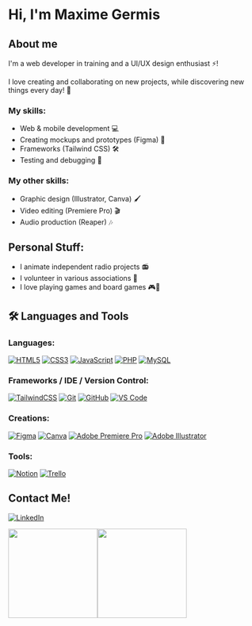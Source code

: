 # Hi, I'm Maxime Germis

## About me

I'm a web developer in training and a UI/UX design enthusiast ⚡! 
<!-- ![visitors](https://visitor-badge.glitch.me/badge?Maxime422.FIRST_PROFILE_README.md -->

I love creating and collaborating on new projects, while discovering new things every day! 🚀

### My skills:
* Web & mobile development 💻
* Creating mockups and prototypes (Figma) 🎨
* Frameworks (Tailwind CSS) 🛠️
* Testing and debugging 🐞

### My other skills:
* Graphic design (Illustrator, Canva) 🖌️
* Video editing (Premiere Pro) 🎬
* Audio production (Reaper) 🎶

## Personal Stuff:
- I animate independent radio projects 📻
- I volunteer in various associations 🤝
- I love playing games and board games 🎮🎲

## 🛠️ Languages and Tools

### Languages:

[![HTML5](https://img.shields.io/badge/HTML5-E34F26?style=for-the-badge&logo=html5&logoColor=white)](https://developer.mozilla.org/en-US/docs/Web/HTML)
[![CSS3](https://img.shields.io/badge/CSS3-1572B6?style=for-the-badge&logo=css3&logoColor=white)](https://developer.mozilla.org/en-US/docs/Web/CSS)
[![JavaScript](https://img.shields.io/badge/JavaScript-F7DF1E?style=for-the-badge&logo=javascript&logoColor=black)](https://developer.mozilla.org/en-US/docs/Web/JavaScript)
[![PHP](https://img.shields.io/badge/PHP-777BB4?style=for-the-badge&logo=php&logoColor=white)](https://www.php.net/) 
[![MySQL](https://img.shields.io/badge/MySQL-4479A1?style=for-the-badge&logo=mysql&logoColor=white)](https://www.mysql.com/)

### Frameworks / IDE / Version Control:

[![TailwindCSS](https://img.shields.io/badge/TailwindCSS-38B2AC?style=for-the-badge&logo=tailwind-css&logoColor=white)](https://tailwindcss.com/)
[![Git](https://img.shields.io/badge/Git-F05032?style=for-the-badge&logo=git&logoColor=white)](https://git-scm.com/)
[![GitHub](https://img.shields.io/badge/GitHub-181717?style=for-the-badge&logo=github&logoColor=white)](https://github.com/)
[![VS Code](https://img.shields.io/badge/VS_Code-007ACC?style=for-the-badge&logo=visual-studio-code&logoColor=white)](https://code.visualstudio.com/)

### Creations:

[![Figma](https://img.shields.io/badge/Figma-F24E1E?style=for-the-badge&logo=figma&logoColor=white)](https://www.figma.com/)
[![Canva](https://img.shields.io/badge/Canva-00C4CC?style=for-the-badge&logo=canva&logoColor=white)](https://www.canva.com/)
[![Adobe Premiere Pro](https://img.shields.io/badge/Premiere_Pro-9999FF?style=for-the-badge&logo=adobe-premiere-pro&logoColor=white)](https://www.adobe.com/fr/products/premiere.html)
[![Adobe Illustrator](https://img.shields.io/badge/Illustrator-FF9A00?style=for-the-badge&logo=adobe-illustrator&logoColor=white)](https://www.adobe.com/fr/products/illustrator.html)

### Tools:

[![Notion](https://img.shields.io/badge/Notion-000000?style=for-the-badge&logo=notion&logoColor=white)](https://www.notion.so/)
[![Trello](https://img.shields.io/badge/Trello-0052CC?style=for-the-badge&logo=trello&logoColor=white)](https://trello.com/)

## Contact Me!  
[![LinkedIn](https://img.shields.io/badge/LinkedIn-0A66C2?style=for-the-badge&logo=linkedin&logoColor=white)](https://www.linkedin.com/in/maxime-germis/)

<!-- Uncomment and add your links for other networks -->
<!-- [![Website](https://img.shields.io/badge/Website-FF5722?style=for-the-badge&logo=google-chrome&logoColor=white)](...) -->
<!-- [![Instagram](https://img.shields.io/badge/Instagram-E4405F?style=for-the-badge&logo=instagram&logoColor=white)](...) -->
<!-- [![Behance](https://img.shields.io/badge/Behance-1769FF?style=for-the-badge&logo=behance&logoColor=white)](...) -->

<img height="180em" src="https://github-readme-stats.vercel.app/api?username=Maxime422&show_icons=true&hide_border=true&count_private=true&include_all_commits=true&theme=dark&hide=prs&langs_count=10" /><img height="180em" src="https://github-readme-stats.vercel.app/api/top-langs/?username=Maxime422&&show_icons=true&count_private=true&theme=dark&hide_border=true" />

